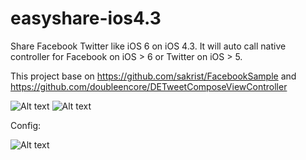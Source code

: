 easyshare-ios4.3
================

Share Facebook Twitter like iOS 6 on iOS 4.3. 
It will auto call native controller for Facebook on iOS > 6 or  Twitter on iOS > 5.

This project base on https://github.com/sakrist/FacebookSample and https://github.com/doubleencore/DETweetComposeViewController

![Alt text](https://raw.github.com/sakrist/FacebookSample/master/Screen%20Shot%202012-09-10%20at%2010.30.48%20PM.jpg "Optional title")
![Alt text](http://cloud.github.com/downloads/doubleencore/DETweetComposeViewController/DETweetComposeViewController.png "Optional title")

Config:

![Alt text](https://lh4.googleusercontent.com/-HTRMvjtloQQ/UP-Jz3OHFTI/AAAAAAAAAi8/2VT9Ft5uG6k/s534/config.png "Optional title")
